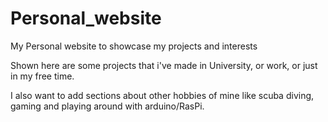 # Personal_website
My Personal website to showcase my projects and interests

Shown here are some projects that i've made in University, or work, or just in my free time.

I also want to add sections about other hobbies of mine like scuba diving, gaming and playing around with arduino/RasPi.

